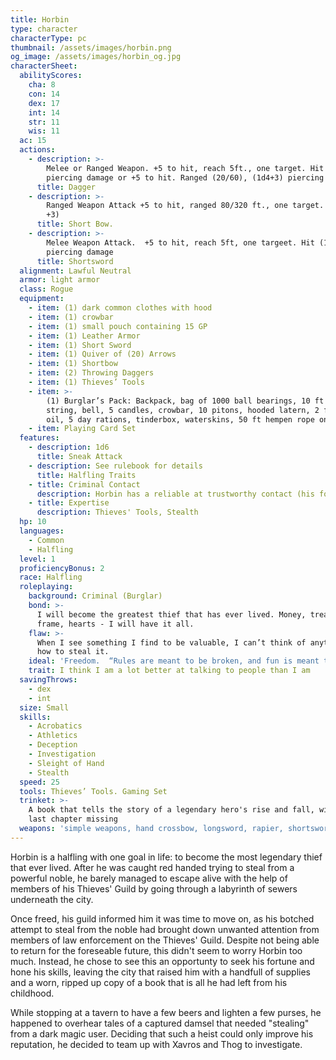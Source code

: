```yaml
---
title: Horbin
type: character
characterType: pc
thumbnail: /assets/images/horbin.png
og_image: /assets/images/horbin_og.jpg
characterSheet:
  abilityScores:
    cha: 8
    con: 14
    dex: 17
    int: 14
    str: 11
    wis: 11
  ac: 15
  actions:
    - description: >-
        Melee or Ranged Weapon. +5 to hit, reach 5ft., one target. Hit (1d4+3)
        piercing damage or +5 to hit. Ranged (20/60), (1d4+3) piercing damage
      title: Dagger
    - description: >-
        Ranged Weapon Attack +5 to hit, ranged 80/320 ft., one target. Hit (1d6
        +3)
      title: Short Bow.
    - description: >-
        Melee Weapon Attack.  +5 to hit, reach 5ft, one targeet. Hit (1d6 + 3)
        piercing damage
      title: Shortsword
  alignment: Lawful Neutral
  armor: light armor
  class: Rogue
  equipment:
    - item: (1) dark common clothes with hood
    - item: (1) crowbar
    - item: (1) small pouch containing 15 GP
    - item: (1) Leather Armor
    - item: (1) Short Sword
    - item: (1) Quiver of (20) Arrows
    - item: (1) Shortbow
    - item: (2) Throwing Daggers
    - item: (1) Thieves’ Tools
    - item: >-
        (1) Burglar’s Pack: Backpack, bag of 1000 ball bearings, 10 ft of
        string, bell, 5 candles, crowbar, 10 pitons, hooded latern, 2 flasks
        oil, 5 day rations, tinderbox, waterskins, 50 ft hempen rope on side
    - item: Playing Card Set
  features:
    - description: 1d6
      title: Sneak Attack
    - description: See rulebook for details
      title: Halfling Traits
    - title: Criminal Contact
      description: Horbin has a reliable at trustworthy contact (his former boss in the Thieves' Guild) who acts as his liaison to a network of other criminals
    - title: Expertise
      description: Thieves' Tools, Stealth
  hp: 10
  languages:
    - Common
    - Halfling
  level: 1
  proficiencyBonus: 2
  race: Halfling
  roleplaying:
    background: Criminal (Burglar)
    bond: >-
      I will become the greatest thief that has ever lived. Money, treasure,
      frame, hearts - I will have it all.
    flaw: >-
      When I see something I find to be valuable, I can’t think of anything but
      how to steal it.
    ideal: 'Freedom.  “Rules are meant to be broken, and fun is meant to be had”'
    trait: I think I am a lot better at talking to people than I am
  savingThrows:
    - dex
    - int
  size: Small
  skills:
    - Acrobatics
    - Athletics
    - Deception
    - Investigation
    - Sleight of Hand
    - Stealth
  speed: 25
  tools: Thieves’ Tools. Gaming Set
  trinket: >-
    A book that tells the story of a legendary hero's rise and fall, with the
    last chapter missing
  weapons: 'simple weapons, hand crossbow, longsword, rapier, shortsword'
---
```

Horbin is a halfling with one goal in life: to become the most legendary thief that ever lived. After he was caught red handed trying to steal from a powerful noble, he barely managed to escape alive with the help of members of his Thieves' Guild by going through a labyrinth of sewers underneath the city.

Once freed, his guild informed him it was time to move on, as his botched attempt to steal from the noble had brought down unwanted attention from members of law enforcement on the Thieves' Guild.  Despite not being able to return for the foreseable future, this didn't seem to worry Horbin too much. Instead, he chose to see this an opportunty to seek his fortune and hone his skills, leaving the city that raised him with a handfull of supplies and a worn, ripped up copy of a book that is all he had left from his childhood.

While stopping at a tavern to have a few beers and lighten a few purses, he happened to overhear tales of a captured damsel that needed "stealing" from a dark magic user. Deciding that such a heist could only improve his reputation, he decided to team up with Xavros and Thog to investigate.
